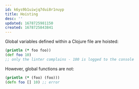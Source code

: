 ```yaml
---
id: k6ys9b1uiwjq7dui8r1nuyp
title: Hoisting
desc: ''
updated: 1678725981150
created: 1678725843841
---
```



Global variables defined within a Clojure file are hoisted:

```clojure
(println (* foo foo))
(def foo 10)
;; only the linter complains - 100 is logged to the console
```

However, global functions are not:

```clojure
(println (* (foo) (foo)))
(defn foo [] 10) ;; error
```